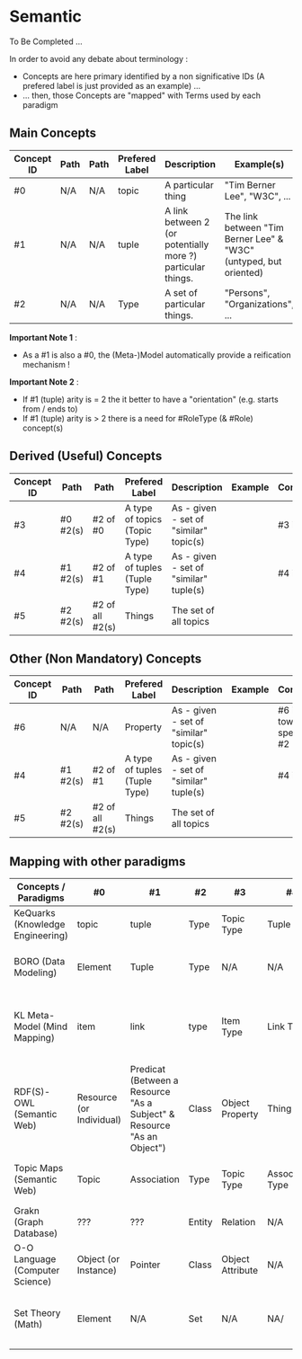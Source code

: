 Semantic
==

To Be Completed ...

In order to avoid any debate about terminology : 
* Concepts are here primary identified by a non significative IDs (A prefered label is just provided as an example) ...
* ... then, those Concepts are "mapped" with Terms used by each paradigm

Main Concepts
-
<table>
    <thead>
        <tr>
            <th>Concept ID</th>
            <th>Path</th>
            <th>Path</th>
            <th>Prefered Label</th>
            <th>Description</th>
            <th>Example(s)</th>
            <th>Comment</th>         
        </tr>
    </thead>
    <tbody>
        <tr>
            <td>#0</td>
            <td>N/A</td>
            <td>N/A</td>
            <td>topic</td>
            <td>A particular thing</td>
            <td>"Tim Berner Lee", "W3C", ...</td>
            <td>Start with a "lowercase"</td>
        </tr>
        <tr>
            <td>#1</td>
            <td>N/A</td>
            <td>N/A</td>
            <td>tuple</td>
            <td>A link between 2 (or potentially more ?) particular things.</td>
            <td>The link between "Tim Berner Lee" & "W3C" (untyped, but oriented)</td>
            <td>A #1 is (also) a #0</td>
        </tr>
        <tr>
            <td>#2</td>
            <td>N/A</td>
            <td>N/A</td>
            <td>Type</td>
            <td>A set of particular things.</td>
            <td>"Persons", "Organizations", ...</td>
            <td>A #2 is (also) a #0</td>
        </tr>
    </tbody>
</table>

__Important Note 1__ :
* As a #1 is also a #0, the (Meta-)Model automatically provide a reification mechanism !

__Important Note 2__ :
* If #1 (tuple) arity is = 2 the it better to have a "orientation" (e.g. starts from / ends to)
* If #1 (tuple) arity is > 2 there is a need for #RoleType (& #Role) concept(s)

Derived (Useful) Concepts
-
<table>
    <thead>
        <tr>
            <th>Concept ID</th>
            <th>Path</th>
            <th>Path</th>
            <th>Prefered Label</th>
            <th>Description</th>
            <th>Example</th>
            <th>Comment</th>         
        </tr>
    </thead>
    <tbody>
        <tr>
            <td>#3</td>
            <td>#0 #2(s)</td>
            <td>#2 of #0</td>
            <td>A type of topics (Topic Type)</td>
            <td>As - given - set of "similar" topic(s)</td>
            <td></td>
            <td>#3 is a #2</td>
        </tr>
        <tr>
            <td>#4</td>
            <td>#1 #2(s)</td>
            <td>#2 of #1</td>
            <td>A type of tuples (Tuple Type)</td>
            <td>As - given - set of "similar" tuple(s)</td>
            <td></td>
            <td>#4 is a #2</td>
        </tr>
        <tr>
            <td>#5</td>
            <td>#2 #2(s)</td>
            <td>#2 of all #2(s)</td>
            <td>Things</td>
            <td>The set of all topics</td>
            <td></td>
            <td></td>
        </tr>
    </tbody>
</table>

Other (Non Mandatory) Concepts
-
<table>
    <thead>
        <tr>
            <th>Concept ID</th>
            <th>Path</th>
            <th>Path</th>
            <th>Prefered Label</th>
            <th>Description</th>
            <th>Example</th>
            <th>Comment</th>         
        </tr>
    </thead>
    <tbody>
        <tr>
            <td>#6</td>
            <td>N/A</td>
            <td>N/A</td>
            <td>Property</td>
            <td>As - given - set of "similar" topic(s)</td>
            <td></td>
            <td>#6 is a #1 towards specific #2</td>
        </tr>
        <tr>
            <td>#4</td>
            <td>#1 #2(s)</td>
            <td>#2 of #1</td>
            <td>A type of tuples (Tuple Type)</td>
            <td>As - given - set of "similar" tuple(s)</td>
            <td></td>
            <td>#4 is a #2</td>
        </tr>
        <tr>
            <td>#5</td>
            <td>#2 #2(s)</td>
            <td>#2 of all #2(s)</td>
            <td>Things</td>
            <td>The set of all topics</td>
            <td></td>
            <td></td>
        </tr>
    </tbody>
</table>

Mapping with other paradigms
-

<table>
    <thead>
        <tr>
            <th>Concepts / Paradigms</th>
            <th>#0</th>
            <th>#1</th>
            <th>#2</th>
            <th>#3</th>
            <th>#4</th>
            <th>#5</th>
            <th>Comment</th>    
        </tr>
    </thead>
    <tbody>
         <tr>
            <td>KeQuarks (Knowledge Engineering)</td>
            <td>topic</td>
            <td>tuple</td>
            <td>Type</td>
            <td>Topic Type</td>
            <td>Tuple Type</td>
            <td>Things</td>
            <td></td>
        </tr>
        <tr>
            <td>BORO (Data Modeling)</td>
            <td>Element</td>
            <td>Tuple</td>
            <td>Type</td>
            <td>N/A</td>
            <td>N/A</td>
            <td>N/A</td>
            <td>Has also : changes happenning to things</td>
        </tr>
        <tr>
            <td>KL Meta-Model (Mind Mapping)</td>
            <td>item</td>
            <td>link</td>
            <td>type</td>
            <td>Item Type</td>
            <td>Link Type</td>
            <td>Items</td>
            <td>Each link is oriented ("start from" item - "end to" item</td>
        </tr>
        <tr>
            <td>RDF(S)-OWL (Semantic Web)</td>
            <td>Resource (or Individual)</td>
            <td>Predicat (Between a Resource "As a Subject" & Resource "As an Object")</td>
            <td>Class</td>
            <td>Object Property</td>
            <td>Thing</td>
            <td>Thing</td>    
            <td>M has also : Datatype Property</td>   
        </tr>
        <tr>
            <td>Topic Maps (Semantic Web)</td>
            <td>Topic</td>
            <td>Association</td>
            <td>Type</td>
            <td>Topic Type</td>
            <td>Association Type</td>
            <td>???</td>
            <td>TM has also : Role & Occurence</td>   
        </tr>
        <tr>
            <td>Grakn (Graph Database)</td>
            <td>???</td>
            <td>???</td>
            <td>Entity</td>
            <td>Relation</td>
            <td>N/A</td>
            <td>Resource</td>
            <td>Has also : Role</td>   
        </tr>
        <tr>
            <td>O-O Language (Computer Science)</td>
            <td>Object (or Instance)</td>
            <td>Pointer</td>
            <td>Class</td>
            <td>Object Attribute</td>
            <td>N/A</td>
            <td>Data Attribute</td>
            <td></td>
        </tr>
        <tr>
            <td>Set Theory (Math)</td>
            <td>Element</td>
            <td>N/A</td>
            <td>Set</td>
            <td>N/A</td>
            <td>NA/</td>
            <td>Set of all elements</td>
            <td>Not suitable for relation between elements</td>
        </tr>
    </tbody>
</table>
